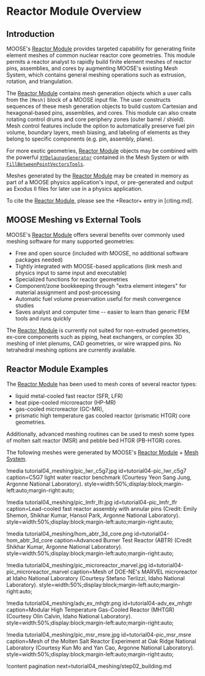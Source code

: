 # Reactor Module Overview

## Introduction

MOOSE's [Reactor Module](modules/reactor/index.md) provides targeted capability for generating finite element meshes of common nuclear reactor core geometries. This module permits a reactor analyst to rapidly build finite element meshes of reactor pins, assemblies, and cores by augmenting MOOSE's existing Mesh System, which contains general meshing operations such as extrusion, rotation, and triangulation.

The [Reactor Module](modules/reactor/index.md) contains mesh generation objects which a user calls from the `[Mesh]` block of a MOOSE input file. The user constructs sequences of these mesh generation objects to build custom Cartesian and hexagonal-based pins, assemblies, and cores. This module can also create rotating control drums and core periphery zones (outer barrel / shield). Mesh control features include the option to automatically preserve fuel pin volume, boundary layers, mesh biasing, and labeling of elements as they belong to specific components (e.g. pin, assembly, plane).

For more exotic geometries, [Reactor Module](modules/reactor/index.md) objects may be combined with the powerful [`XYDelaunayGenerator`](XYDelaunayGenerator.md) contained in the Mesh System or with [`FillBetweenPointVectorsTools`](FillBetweenPointVectorsTools.md).

Meshes generated by the [Reactor Module](modules/reactor/index.md) may be created in memory as part of a MOOSE physics application's input, or pre-generated and output as Exodus II files for later use in a physics application.

To cite the [Reactor Module](modules/reactor/index.md), please see the +Reactor+ entry in [citing.md].

## MOOSE Meshing vs External Tools

MOOSE's [Reactor Module](modules/reactor/index.md) offers several benefits over commonly used meshing software for many supported geometries:

- Free and open source (included with MOOSE, no additional software packages needed)
- Tightly integrated with MOOSE-based applications (link mesh and physics input to same input and executable)
- Specialized functions for reactor geometries
- Component/zone bookkeeping through "extra element integers" for material assignment and post-processing
- Automatic fuel volume preservation useful for mesh convergence studies
- Saves analyst and computer time -- easier to learn than generic FEM tools and runs quickly

The [Reactor Module](modules/reactor/index.md) is currently not suited for non-extruded geometries, ex-core components such as piping, heat exchangers, or complex 3D meshing of inlet plenums, CAD geometries, or wire wrapped pins. No tetrahedral meshing options are currently available.

## Reactor Module Examples

The [Reactor Module](modules/reactor/index.md) has been used to mesh cores of several reactor types:

- liquid metal-cooled fast reactor (SFR, LFR)
- heat pipe-cooled microreactor (HP-MR)
- gas-cooled microreactor (GC-MR),
- prismatic high temperature gas cooled reactor (prismatic HTGR) core geometries.

Additionally, advanced meshing routines can be used to mesh some types of molten salt reactor (MSR) and pebble bed HTGR (PB-HTGR) cores.

The following meshes were generated by MOOSE's [Reactor Module](modules/reactor/index.md) + [Mesh System](syntax/Mesh/index.md).

!media tutorial04_meshing/pic_lwr_c5g7.jpg
       id=tutorial04-pic_lwr_c5g7
       caption=C5G7 light water reactor benchmark (Courtesy Yeon Sang Jung, Argonne National Laboratory).
       style=width:50%;display:block;margin-left:auto;margin-right:auto;

!media tutorial04_meshing/pic_lmfr_lfr.jpg
       id=tutorial04-pic_lmfr_lfr
       caption=Lead-cooled fast reactor assembly with annular pins (Credit: Emily Shemon, Shikhar Kumar, Hansol Park, Argonne National Laboratory).
       style=width:50%;display:block;margin-left:auto;margin-right:auto;

!media tutorial04_meshing/hom_abtr_3d_core.png
       id=tutorial04-hom_abtr_3d_core
       caption=Advanced Burner Test Reactor (ABTR) (Credit Shikhar Kumar, Argonne National Laboratory).
       style=width:50%;display:block;margin-left:auto;margin-right:auto;

!media tutorial04_meshing/pic_microreactor_marvel.jpg
       id=tutorial04-pic_microreactor_marvel
       caption=Mesh of DOE-NE's MARVEL microreactor at Idaho National Laboratory (Courtesy Stefano Terlizzi, Idaho National Laboratory).
       style=width:50%;display:block;margin-left:auto;margin-right:auto;

!media tutorial04_meshing/adv_ex_mhgtr.png
       id=tutorial04-adv_ex_mhgtr
       caption=Modular High Temperature Gas-Cooled Reactor (MHTGR) (Courtesy Olin Calvin, Idaho National Laboratory).
       style=width:50%;display:block;margin-left:auto;margin-right:auto;

!media tutorial04_meshing/pic_msr_msre.jpg
       id=tutorial04-pic_msr_msre
       caption=Mesh of the Molten Salt Reactor Experiment at Oak Ridge National Laboratory (Courtesy Kun Mo and Yan Cao, Argonne National Laboratory).
       style=width:50%;display:block;margin-left:auto;margin-right:auto;

!content pagination next=tutorial04_meshing/step02_building.md
